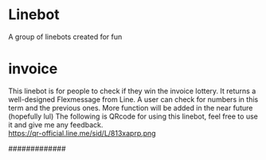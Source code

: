 # Linebot
A group of linebots created for fun

# invoice
This linebot is for people to check if they win the invoice lottery. It returns a well-designed Flexmessage from Line.
A user can check for numbers in this term and the previous ones. More function will be added in the near future (hopefully lul)
The following is QRcode for using this linebot, feel free to use it and give me any feedback.\
https://qr-official.line.me/sid/L/813xaprp.png

#############
